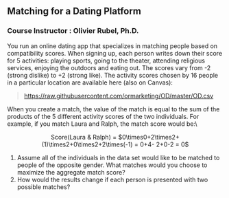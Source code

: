 ## Matching for a Dating Platform

### Course Instructor : Olivier Rubel, Ph.D.

You run an online dating app that specializes in matching people based on compatibility scores. When signing up, each person writes down their score for 5 activities: playing sports, going to the theater, attending religious services, enjoying the outdoors and eating out. The scores vary from -2 (strong dislike) to +2 (strong like). The activity scores chosen by 16 people in a particular location are available here (also on Canvas):

>https://raw.githubusercontent.com/ormarketing/OD/master/OD.csv


When you create a match, the value of the match is equal to the sum of the products of the 5 different activity scores of the two individuals. For example, if you match Laura and Ralph, the match score would be:\


<center>Score(Laura & Ralph) = $0\times0+2\times2+(1)\times2+0\times2+2\times(-1) = 0+4- 2+0-2 = 0$</center>


 1. Assume all of the individuals in the data set would like to be matched to people of the opposite gender. What matches would you choose to maximize the aggregate match score?
 2. How would the results change if each person is presented with two possible matches?
